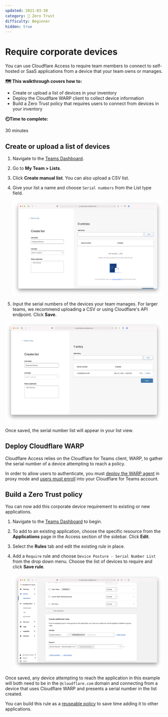 ```yaml
---
updated: 2021-03-30
category: 🔐 Zero Trust
difficulty: Beginner
hidden: true
---
```


# Require corporate devices

You can use Cloudflare Access to require team members to connect to self-hosted or SaaS applications from a device that your team owns or manages.

**🗺️ This walkthrough covers how to:**

- Create or upload a list of devices in your inventory
- Deploy the Cloudflare WARP client to collect device information
- Build a Zero Trust policy that requires users to connect from devices in your inventory

**⏲️Time to complete:**

30 minutes

## Create or upload a list of devices

1. Navigate to the [Teams Dashboard](dash.teams.cloudflare.com).
1. Go to **My Team > Lists**.
1. Click **Create manual list**. You can also upload a CSV list.
1. Give your list a name and choose `Serial numbers` from the List type field.

   ![Create List](../static/zero-trust-security/corp-device/list-create.png)

1. Input the serial numbers of the devices your team manages. For larger teams, we recommend uploading a CSV or using Cloudflare's API endpoint. Click **Save**.

![Add Serial Number](../static/zero-trust-security/corp-device/list-add-serial.png)

Once saved, the serial number list will appear in your list view.

## Deploy Cloudflare WARP

Cloudflare Access relies on the Cloudflare for Teams client, WARP, to gather the serial number of a device attempting to reach a policy.

In order to allow users to authenticate, you must [deploy the WARP agent](/tutorials/gw-rollout-guide#configure-device-policies) in proxy mode and [users must enroll](/tutorials/gw-rollout-guide#enroll-the-cloudflare-for-teams-agent-for-dns-filtering) into your Cloudflare for Teams account.

## Build a Zero Trust policy

You can now add this corporate device requirement to existing or new applications.

1. Navigate to the [Teams Dashboard](dash.teams.cloudflare.com) to begin.

1. To add to an existing application, choose the specific resource from the **Applications** page in the Access section of the sidebar. Click **Edit**.

1. Select the **Rules** tab and edit the existing rule in place.

1. Add a `Require` rule and choose `Device Posture - Serial Number List` from the drop down menu. Choose the list of devices to require and click **Save rule**.

   ![Add Require](../static/zero-trust-security/corp-device/add-require.png)

Once saved, any device attempting to reach the application in this example will both need to be in the `@cloudflare.com` domain and connecting from a device that uses Cloudflare WARP and presents a serial number in the list created.

You can build this rule as a [reuseable policy](/tutorials/default-groups) to save time adding it to other applications.
